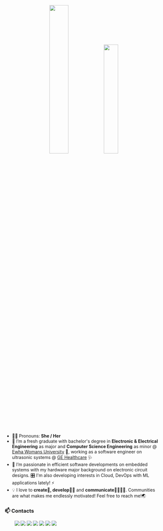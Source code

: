 <div align="center" display="inline-block">
   <img src ="https://user-images.githubusercontent.com/37402072/130897768-7178567e-98aa-4c70-9b82-f19f4db9c3c9.gif" width="35%"/>
   <img src ="https://user-images.githubusercontent.com/37402072/130901310-d3878c5e-d772-4128-bafc-e21caed95bbc.png" width="30%"/>
</div>

- 🙎‍♀️ Pronouns: **She / Her**
- 🔭 I’m a fresh graduate with bachelor's degree in **Electronic & Electrical Engineering** as major and **Computer Science Engineering** as minor @ [Ewha Womans University](https://ewha.ac.kr) 🌸, working as a software engineer on ultrasonic systems @ [GE Healthcare](https://gehealthcare.com) 🩺
- 🌱 I’m passionate in efficient software developments on embedded systems with my hardware major background on electronic circuit designs. 🎛 I'm also developing interests in Cloud, DevOps with ML applications lately! ⚡
- 💡 I love to **create🎨, develop👩‍💻** and **communicate👨‍👩‍👧‍👦**. Communities are what makes me endlessly motivated! Feel free to reach me!🌏
  
### 📫 Contacts

<p>
   &nbsp; &nbsp; &nbsp; &nbsp;
   <a href="mailto:jungyoujin0527@gmail.com?"><img src="https://img.shields.io/badge/Gmail-EA4335?style=flat-square&logo=Gmail&logoColor=white&link=(mailto:jungyoujin0527@gmail.com?subject=Hi%YouJin,%reaching%out%to%you%from%Github!)"></a>
   <a href="https://www.linkedin.com/in/youjinjung/"><img src="https://img.shields.io/badge/LinkedIn-0A66C2?style=flat-square&logo=LinkedIn&logoColor=white&link=https://www.linkedin.com/in/youjinjung/"></a>
   <a href="https://twitter.com/_youjinjung/"><img src="https://img.shields.io/badge/Twitter-1DA1F2?style=flat-square&logo=twitter&logoColor=white&link=https://twitter.com/_youjinjung/"></a>
   <a href="https://www.instagram.com/_jungyoujin/"><img src="https://img.shields.io/badge/Instagram-E4405F?style=flat-square&logo=Instagram&logoColor=white&link=https://www.instagram.com/_jungyoujin/"></a>
   <a href="https://www.facebook.com/jungyoujin0527"><img src="https://img.shields.io/badge/-Facebook-1877f2?style=flat-square&logo=facebook&logoColor=white&link=https://www.facebook.com/jungyoujin0527"></a>
   <a href="https://youjinjung.me"><img src="http://img.shields.io/badge/-youjinjung.me-black?style=flat-square&logo=windowsterminal"></a>	
   <a href="https://hits.seeyoufarm.com"><img src="https://hits.seeyoufarm.com/api/count/incr/badge.svg?url=https%3A%2F%2Fgithub.com%2Fjung-youjin&count_bg=%23F39C9C&title_bg=%23555555&icon=github.svg&icon_color=%23FFFFFF&title=Hits&edge_flat=true"/> 
</p>
